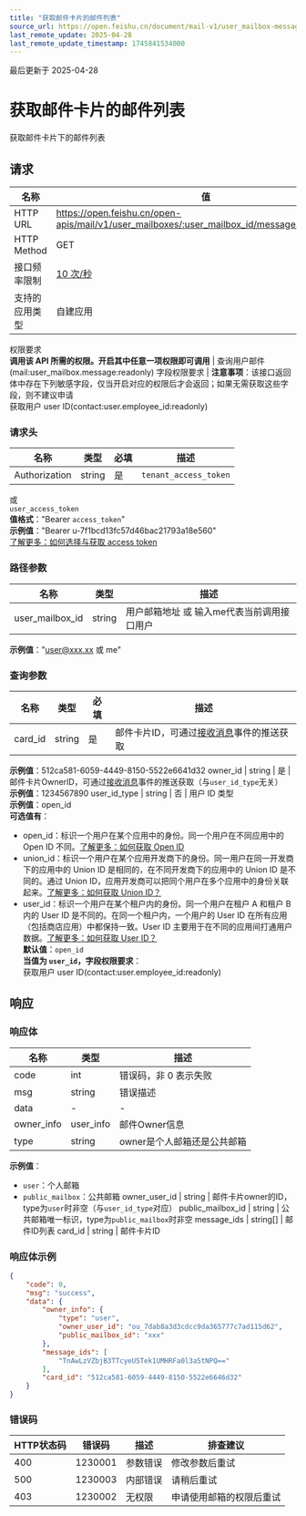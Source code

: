 ```yaml
---
title: "获取邮件卡片的邮件列表"
source_url: https://open.feishu.cn/document/mail-v1/user_mailbox-message/get_by_card
last_remote_update: 2025-04-28
last_remote_update_timestamp: 1745841534000
---
```

最后更新于 2025-04-28

# 获取邮件卡片的邮件列表

获取邮件卡片下的邮件列表

## 请求
名称 | 值
---|---
HTTP URL | https://open.feishu.cn/open-apis/mail/v1/user_mailboxes/:user_mailbox_id/messages/get_by_card
HTTP Method | GET
接口频率限制 | [10 次/秒](https://open.feishu.cn/document/ukTMukTMukTM/uUzN04SN3QjL1cDN)
支持的应用类型 | 自建应用
权限要求  
            **调用该 API 所需的权限。开启其中任意一项权限即可调用** | 查询用户邮件(mail:user_mailbox.message:readonly)
字段权限要求 | **注意事项**：该接口返回体中存在下列敏感字段，仅当开启对应的权限后才会返回；如果无需获取这些字段，则不建议申请  
        获取用户 user ID(contact:user.employee_id:readonly)

### 请求头

名称 | 类型 | 必填 | 描述
--- | --- | --- | ---
Authorization | string | 是 | `tenant_access_token`  
或  
`user_access_token`  
**值格式**："Bearer `access_token`"  
**示例值**："Bearer u-7f1bcd13fc57d46bac21793a18e560"  
[了解更多：如何选择与获取 access token](https://open.feishu.cn/document/uAjLw4CM/ugTN1YjL4UTN24CO1UjN/trouble-shooting/how-to-choose-which-type-of-token-to-use)

### 路径参数

名称 | 类型 | 描述
--- | --- | ---
user_mailbox_id | string | 用户邮箱地址 或 输入me代表当前调用接口用户  
**示例值**："user@xxx.xx 或 me"

### 查询参数

名称 | 类型 | 必填 | 描述
--- | --- | --- | ---
card_id | string | 是 | 邮件卡片ID，可通过[接收消息](https://open.feishu.cn/document/uAjLw4CM/ukTMukTMukTM/reference/im-v1/message/events/receive)事件的推送获取  
**示例值**：512ca581-6059-4449-8150-5522e6641d32
owner_id | string | 是 | 邮件卡片OwnerID，可通过[接收消息]( https://open.feishu.cn/document/server-docs/im-v1/message/events/receive)事件的推送获取（与`user_id_type`无关）  
**示例值**：1234567890
user_id_type | string | 否 | 用户 ID 类型  
**示例值**：open_id  
**可选值有**：  
- open_id：标识一个用户在某个应用中的身份。同一个用户在不同应用中的 Open ID 不同。[了解更多：如何获取 Open ID](https://open.feishu.cn/document/uAjLw4CM/ugTN1YjL4UTN24CO1UjN/trouble-shooting/how-to-obtain-openid)  
- union_id：标识一个用户在某个应用开发商下的身份。同一用户在同一开发商下的应用中的 Union ID 是相同的，在不同开发商下的应用中的 Union ID 是不同的。通过 Union ID，应用开发商可以把同个用户在多个应用中的身份关联起来。[了解更多：如何获取 Union ID？](https://open.feishu.cn/document/uAjLw4CM/ugTN1YjL4UTN24CO1UjN/trouble-shooting/how-to-obtain-union-id)  
- user_id：标识一个用户在某个租户内的身份。同一个用户在租户 A 和租户 B 内的 User ID 是不同的。在同一个租户内，一个用户的 User ID 在所有应用（包括商店应用）中都保持一致。User ID 主要用于在不同的应用间打通用户数据。[了解更多：如何获取 User ID？](https://open.feishu.cn/document/uAjLw4CM/ugTN1YjL4UTN24CO1UjN/trouble-shooting/how-to-obtain-user-id)  
**默认值**：`open_id`  
**当值为 `user_id`，字段权限要求**：  
获取用户 user ID(contact:user.employee_id:readonly)

## 响应

### 响应体

名称 | 类型 | 描述
--- | --- | ---
code | int | 错误码，非 0 表示失败
msg | string | 错误描述
data | \- | \-
owner_info | user_info | 邮件Owner信息
type | string | owner是个人邮箱还是公共邮箱  
**示例值**：  
- `user`：个人邮箱  
- `public_mailbox`：公共邮箱
owner_user_id | string | 邮件卡片owner的ID，type为`user`时非空（与`user_id_type`对应）
public_mailbox_id | string | 公共邮箱唯一标识，type为`public_mailbox`时非空
message_ids | string\[\] | 邮件ID列表
card_id | string | 邮件卡片ID

### 响应体示例
```json
{
    "code": 0,
    "msg": "success",
    "data": {
        "owner_info": {
            "type": "user",
            "owner_user_id": "ou_7dab8a3d3cdcc9da365777c7ad115d62",
            "public_mailbox_id": "xxx"
        },
        "message_ids": [
            "TnAwLzVZbjB3TTcyeU5Tek1UMHRFa0l3aStNPQ=="
        ],
        "card_id": "512ca581-6059-4449-8150-5522e6646d32"
    }
}
```

### 错误码

HTTP状态码 | 错误码 | 描述 | 排查建议
--- | --- | --- | ---
400 | 1230001 | 参数错误 | 修改参数后重试
500 | 1230003 | 内部错误 | 请稍后重试
403 | 1230002 | 无权限 | 申请使用邮箱的权限后重试
